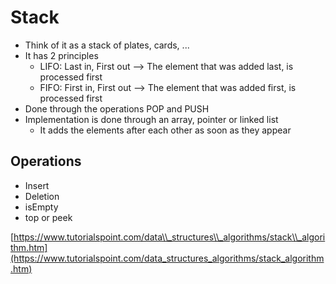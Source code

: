 # Stack

* Think of it as a stack of plates, cards, ...
* It has 2 principles
  * LIFO: Last in, First out --&gt; The element that was added last, is processed first
  * FIFO: First in, First out --&gt; The element that was added first, is processed first
* Done through the operations POP and PUSH
* Implementation is done through an array, pointer or linked list
  * It adds the elements after each other as soon as they appear

## Operations

* Insert
* Deletion
* isEmpty
* top or peek

[https://www.tutorialspoint.com/data\\_structures\\_algorithms/stack\\_algorithm.htm](https://www.tutorialspoint.com/data_structures_algorithms/stack_algorithm.htm)

